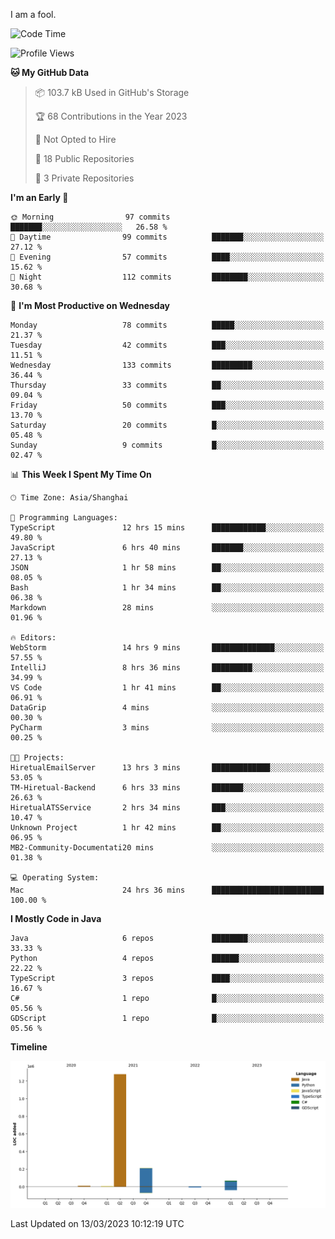 I am a fool.

<!--START_SECTION:waka-->
![Code Time](http://img.shields.io/badge/Code%20Time-170%20hrs%2044%20mins-blue)

![Profile Views](http://img.shields.io/badge/Profile%20Views-31-blue)

**🐱 My GitHub Data** 

> 📦 103.7 kB Used in GitHub's Storage 
 > 
> 🏆 68 Contributions in the Year 2023
 > 
> 🚫 Not Opted to Hire
 > 
> 📜 18 Public Repositories 
 > 
> 🔑 3 Private Repositories 
 > 
**I'm an Early 🐤** 

```text
🌞 Morning                97 commits          ███████░░░░░░░░░░░░░░░░░░   26.58 % 
🌆 Daytime                99 commits          ███████░░░░░░░░░░░░░░░░░░   27.12 % 
🌃 Evening                57 commits          ████░░░░░░░░░░░░░░░░░░░░░   15.62 % 
🌙 Night                  112 commits         ████████░░░░░░░░░░░░░░░░░   30.68 % 
```
📅 **I'm Most Productive on Wednesday** 

```text
Monday                   78 commits          █████░░░░░░░░░░░░░░░░░░░░   21.37 % 
Tuesday                  42 commits          ███░░░░░░░░░░░░░░░░░░░░░░   11.51 % 
Wednesday                133 commits         █████████░░░░░░░░░░░░░░░░   36.44 % 
Thursday                 33 commits          ██░░░░░░░░░░░░░░░░░░░░░░░   09.04 % 
Friday                   50 commits          ███░░░░░░░░░░░░░░░░░░░░░░   13.70 % 
Saturday                 20 commits          █░░░░░░░░░░░░░░░░░░░░░░░░   05.48 % 
Sunday                   9 commits           █░░░░░░░░░░░░░░░░░░░░░░░░   02.47 % 
```


📊 **This Week I Spent My Time On** 

```text
🕑︎ Time Zone: Asia/Shanghai

💬 Programming Languages: 
TypeScript               12 hrs 15 mins      ████████████░░░░░░░░░░░░░   49.80 % 
JavaScript               6 hrs 40 mins       ███████░░░░░░░░░░░░░░░░░░   27.13 % 
JSON                     1 hr 58 mins        ██░░░░░░░░░░░░░░░░░░░░░░░   08.05 % 
Bash                     1 hr 34 mins        ██░░░░░░░░░░░░░░░░░░░░░░░   06.38 % 
Markdown                 28 mins             ░░░░░░░░░░░░░░░░░░░░░░░░░   01.96 % 

🔥 Editors: 
WebStorm                 14 hrs 9 mins       ██████████████░░░░░░░░░░░   57.55 % 
IntelliJ                 8 hrs 36 mins       █████████░░░░░░░░░░░░░░░░   34.99 % 
VS Code                  1 hr 41 mins        ██░░░░░░░░░░░░░░░░░░░░░░░   06.91 % 
DataGrip                 4 mins              ░░░░░░░░░░░░░░░░░░░░░░░░░   00.30 % 
PyCharm                  3 mins              ░░░░░░░░░░░░░░░░░░░░░░░░░   00.25 % 

🐱‍💻 Projects: 
HiretualEmailServer      13 hrs 3 mins       █████████████░░░░░░░░░░░░   53.05 % 
TM-Hiretual-Backend      6 hrs 33 mins       ███████░░░░░░░░░░░░░░░░░░   26.63 % 
HiretualATSService       2 hrs 34 mins       ███░░░░░░░░░░░░░░░░░░░░░░   10.47 % 
Unknown Project          1 hr 42 mins        ██░░░░░░░░░░░░░░░░░░░░░░░   06.95 % 
MB2-Community-Documentati20 mins             ░░░░░░░░░░░░░░░░░░░░░░░░░   01.38 % 

💻 Operating System: 
Mac                      24 hrs 36 mins      █████████████████████████   100.00 % 
```

**I Mostly Code in Java** 

```text
Java                     6 repos             ████████░░░░░░░░░░░░░░░░░   33.33 % 
Python                   4 repos             ██████░░░░░░░░░░░░░░░░░░░   22.22 % 
TypeScript               3 repos             ████░░░░░░░░░░░░░░░░░░░░░   16.67 % 
C#                       1 repo              █░░░░░░░░░░░░░░░░░░░░░░░░   05.56 % 
GDScript                 1 repo              █░░░░░░░░░░░░░░░░░░░░░░░░   05.56 % 
```



**Timeline**

![Lines of Code chart](https://raw.githubusercontent.com/VeejaLiu/VeejaLiu/master/assets/bar_graph.png)


 Last Updated on 13/03/2023 10:12:19 UTC
<!--END_SECTION:waka-->
